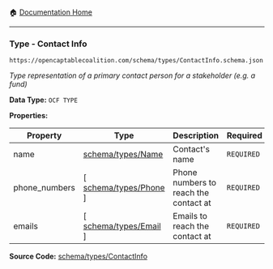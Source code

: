 :house: [Documentation Home](/README.md)

---

### Type - Contact Info

`https://opencaptablecoalition.com/schema/types/ContactInfo.schema.json`

_Type representation of a primary contact person for a stakeholder (e.g. a fund)_

**Data Type:** `OCF TYPE`

**Properties:**

| Property      | Type                                                  | Description                           | Required   |
| ------------- | ----------------------------------------------------- | ------------------------------------- | ---------- |
| name          | [schema/types/Name](/docs/schema/types/Name.md)       | Contact's name                        | `REQUIRED` |
| phone_numbers | [ [schema/types/Phone](/docs/schema/types/Phone.md) ] | Phone numbers to reach the contact at | `REQUIRED` |
| emails        | [ [schema/types/Email](/docs/schema/types/Email.md) ] | Emails to reach the contact at        | `REQUIRED` |

**Source Code:** [schema/types/ContactInfo](/schema/types/ContactInfo.schema.json)

